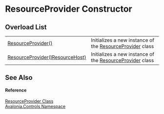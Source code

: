 # ResourceProvider Constructor


## Overload List
<table>
<tr>
<td><a href="M_Avalonia_Controls_ResourceProvider__ctor">ResourceProvider()</a></td>
<td>Initializes a new instance of the <a href="T_Avalonia_Controls_ResourceProvider">ResourceProvider</a> class</td>
</tr>
<tr>
<td><a href="M_Avalonia_Controls_ResourceProvider__ctor_1">ResourceProvider(IResourceHost)</a></td>
<td>Initializes a new instance of the <a href="T_Avalonia_Controls_ResourceProvider">ResourceProvider</a> class</td>
</tr>
</table>

## See Also


#### Reference
<a href="T_Avalonia_Controls_ResourceProvider">ResourceProvider Class</a>  
<a href="N_Avalonia_Controls">Avalonia.Controls Namespace</a>  
